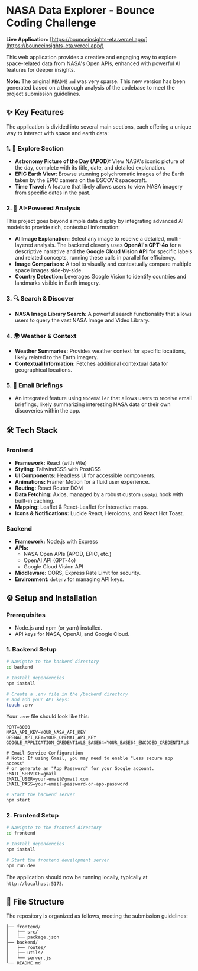 # NASA Data Explorer - Bounce Coding Challenge

**Live Application:** [https://bounceinsights-eta.vercel.app/](https://bounceinsights-eta.vercel.app/)

This web application provides a creative and engaging way to explore space-related data from NASA's Open APIs, enhanced with powerful AI features for deeper insights.

**Note:** The original `README.md` was very sparse. This new version has been generated based on a thorough analysis of the codebase to meet the project submission guidelines.

## ✨ Key Features

The application is divided into several main sections, each offering a unique way to interact with space and earth data:

### 1. 🚀 Explore Section
- **Astronomy Picture of the Day (APOD):** View NASA's iconic picture of the day, complete with its title, date, and detailed explanation.
- **EPIC Earth View:** Browse stunning polychromatic images of the Earth taken by the EPIC camera on the DSCOVR spacecraft.
- **Time Travel:** A feature that likely allows users to view NASA imagery from specific dates in the past.

### 2. 🧠 AI-Powered Analysis
This project goes beyond simple data display by integrating advanced AI models to provide rich, contextual information:
- **AI Image Explanation:** Select any image to receive a detailed, multi-layered analysis. The backend cleverly uses **OpenAI's GPT-4o** for a descriptive narrative and the **Google Cloud Vision API** for specific labels and related concepts, running these calls in parallel for efficiency.
- **Image Comparison:** A tool to visually and contextually compare multiple space images side-by-side.
- **Country Detection:** Leverages Google Vision to identify countries and landmarks visible in Earth imagery.

### 3. 🔍 Search & Discover
- **NASA Image Library Search:** A powerful search functionality that allows users to query the vast NASA Image and Video Library.

### 4. 🌍 Weather & Context
- **Weather Summaries:** Provides weather context for specific locations, likely related to the Earth imagery.
- **Contextual Information:** Fetches additional contextual data for geographical locations.

### 5. 📧 Email Briefings
- An integrated feature using `Nodemailer` that allows users to receive email briefings, likely summarizing interesting NASA data or their own discoveries within the app.

## 🛠️ Tech Stack

### Frontend
- **Framework:** React (with Vite)
- **Styling:** TailwindCSS with PostCSS
- **UI Components:** Headless UI for accessible components.
- **Animations:** Framer Motion for a fluid user experience.
- **Routing:** React Router DOM
- **Data Fetching:** Axios, managed by a robust custom `useApi` hook with built-in caching.
- **Mapping:** Leaflet & React-Leaflet for interactive maps.
- **Icons & Notifications:** Lucide React, Heroicons, and React Hot Toast.

### Backend
- **Framework:** Node.js with Express
- **APIs:**
  - NASA Open APIs (APOD, EPIC, etc.)
  - OpenAI API (GPT-4o)
  - Google Cloud Vision API
- **Middleware:** CORS, Express Rate Limit for security.
- **Environment:** `dotenv` for managing API keys.

## ⚙️ Setup and Installation

### Prerequisites
- Node.js and npm (or yarn) installed.
- API keys for NASA, OpenAI, and Google Cloud.

### 1. Backend Setup
```bash
# Navigate to the backend directory
cd backend

# Install dependencies
npm install

# Create a .env file in the /backend directory
# and add your API keys:
touch .env
```
Your `.env` file should look like this:
```
PORT=3000
NASA_API_KEY=YOUR_NASA_API_KEY
OPENAI_API_KEY=YOUR_OPENAI_API_KEY
GOOGLE_APPLICATION_CREDENTIALS_BASE64=YOUR_BASE64_ENCODED_CREDENTIALS

# Email Service Configuration
# Note: If using Gmail, you may need to enable "Less secure app access" 
# or generate an "App Password" for your Google account.
EMAIL_SERVICE=gmail
EMAIL_USER=your-email@gmail.com
EMAIL_PASS=your-email-password-or-app-password
```

```bash
# Start the backend server
npm start
```

### 2. Frontend Setup
```bash
# Navigate to the frontend directory
cd frontend

# Install dependencies
npm install

# Start the frontend development server
npm run dev
```
The application should now be running locally, typically at `http://localhost:5173`.

## 📂 File Structure

The repository is organized as follows, meeting the submission guidelines:
```
├── frontend/
│   ├── src/
│   └── package.json
├── backend/
│   ├── routes/
│   ├── utils/
│   └── server.js
└── README.md
```

